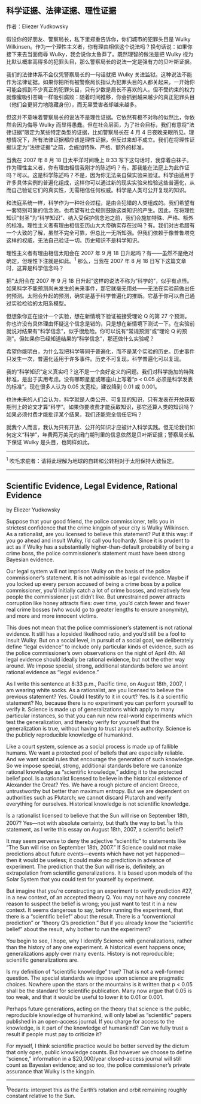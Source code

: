 ## 科学证据、法律证据、理性证据

作者：Eliezer Yudkowsky

假设你的好朋友、警察局长，私下里郑重告诉你，你们城市的犯罪头目是 Wulky Wilkinsen。作为一个理性主义者，你有理由相信这个说法吗？换句话说：如果你接下来去当面侮辱 Wulky，我会说你太鲁莽了。既然理智的做法是把 Wulky 视为比默认概率高得多的犯罪头目，那么警察局长的说法一定是强有力的贝叶斯证据。

我们的法律体系不会仅凭警察局长的一句话就把 Wulky 关进监狱。这种说法不能作为法律证据。如果你把所有被警察局长指认为犯罪头目的人都关起来，一开始你可能会抓到不少真正的犯罪头目，只有少数是局长不喜欢的人。但不受约束的权力就像蜜吸引苍蝇一样吸引腐败：随着时间推移，你会抓到越来越少的真正犯罪头目（他们会更努力地隐藏身份），而无辜受害者却越来越多。

但这并不意味着警察局长的说法不是理性证据。它依然有极不对称的似然比，你依然会因为侮辱 Wulky 而显得愚蠢。但在社会层面，为了社会目标，我们有意将“法律证据”限定为某些特定类型的证据，比如警察局长在 4 月 4 日夜晚亲眼所见。理想情况下，所有法律证据都应该是理性证据，但反过来却不成立。我们在将理性证据认定为“法律证据”之前，会施加特殊、严格、额外的标准。

当我在 2007 年 8 月 18 日太平洋时间晚上 8:33 写下这句话时，我穿着白袜子。作为理性主义者，你有理由相信我刚才的陈述吗？有。那我能在法庭上为此作证吗？可以。这是科学陈述吗？不是，因为你无法亲自做实验来验证。科学由适用于许多具体实例的普遍化组成，这样你可以通过新的现实实验来检验这些普遍化，从而自己验证它们的真实性，无需相信任何权威。科学是人类可公开复现的知识。

和法庭系统一样，科学作为一种社会过程，是由会犯错的人类组成的。我们希望有一套特别可靠的信念池，也希望有社会规则鼓励这类知识的产生。因此，在将理性知识“封圣”为“科学知识”、纳入受保护信念池之前，我们会施加特殊、严格、额外的标准。理性主义者有理由相信亚历山大大帝确实存在过吗？有。我们对古希腊有一个大致的了解，虽然不完全可靠，但总比一无所知强。但我们依赖于像普鲁塔克这样的权威，无法自己验证一切。历史知识不是科学知识。

理性主义者有理由相信太阳会在 2007 年 9 月 18 日升起吗？有——虽然不是绝对确定，但理性下注就是如此。<sup>1</sup> 那么，当我在 2007 年 8 月 18 日写下这篇文章时，这算是科学信念吗？

把“太阳会在 2007 年 9 月 18 日升起”这样的说法不称为“科学的”，似乎有点怪。如果科学不能预测尚未发生的未来事件，那它就毫无用处——无法在实验前做出任何预测。太阳会升起的预测，确实是基于科学普遍化的推断。它基于你可以自己通过实验检验的太阳系模型。

但想象你正在设计一个实验，想在新情境下验证被接受理论 Q 的第 27 个预测。你也许没有具体理由怀疑这个信念是错的，只是想在新情境下测试一下。在实验前就说对结果有“科学信念”，似乎很危险。你可以说有“常规预测”或“理论 Q 的预测”。但如果你已经知道结果的“科学信念”，那还做什么实验呢？

希望你能明白，为什么我把科学等同于普遍化，而不是某个实验的历史。历史事件只发生一次，普遍化适用于许多事件。历史不可复现，科学普遍化可以复现。

我的“科学知识”定义真实吗？这不是一个良好定义的问题。我们对科学施加的特殊标准，是出于实用考虑。没有哪颗星星或哪座山上写着“p < 0.05 必须是科学发表的标准”。现在很多人认为 0.05 太宽松，建议降到 0.01 或 0.001。

也许未来的人们会认为，科学就是人类公开、可复现的知识，只有发表在开放获取期刊上的论文才算“科学”。如果你要收费才能获取知识，那它还算人类的知识吗？如果必须付费才能批评某个结果，我们还能完全信任它吗？

就我个人而言，我认为只有开放、公开的知识才应被计入科学实践。但无论我们如何定义“科学”，年费两万美元的闭门期刊里的信息依然是贝叶斯证据；警察局长私下保证 Wulky 是头目，也同样如此。

---

<sup>1</sup> 吹毛求疵者：请将此理解为地球的自转和公转相对于太阳保持大致恒定。

---

## Scientific Evidence, Legal Evidence, Rational Evidence

by Eliezer Yudkowsky

Suppose that your good friend, the police commissioner, tells you in strictest confidence that the crime kingpin of your city is Wulky Wilkinsen. As a rationalist, are you licensed to believe this statement? Put it this way: if you go ahead and insult Wulky, I’d call you foolhardy. Since it is prudent to act as if Wulky has a substantially higher-than-default probability of being a crime boss, the police commissioner’s statement must have been strong Bayesian evidence.

Our legal system will not imprison Wulky on the basis of the police commissioner’s statement. It is not admissible as legal evidence. Maybe if you locked up every person accused of being a crime boss by a police commissioner, you’d initially catch a lot of crime bosses, and relatively few people the commissioner just didn’t like. But unrestrained power attracts corruption like honey attracts flies: over time, you’d catch fewer and fewer real crime bosses (who would go to greater lengths to ensure anonymity), and more and more innocent victims.

This does not mean that the police commissioner’s statement is not rational evidence. It still has a lopsided likelihood ratio, and you’d still be a fool to insult Wulky. But on a social level, in pursuit of a social goal, we deliberately define “legal evidence” to include only particular kinds of evidence, such as the police commissioner’s own observations on the night of April 4th. All legal evidence should ideally be rational evidence, but not the other way around. We impose special, strong, additional standards before we anoint rational evidence as “legal evidence.”

As I write this sentence at 8:33 p.m., Pacific time, on August 18th, 2007, I am wearing white socks. As a rationalist, are you licensed to believe the previous statement? Yes. Could I testify to it in court? Yes. Is it a scientific statement? No, because there is no experiment you can perform yourself to verify it. Science is made up of generalizations which apply to many particular instances, so that you can run new real-world experiments which test the generalization, and thereby verify for yourself that the generalization is true, without having to trust anyone’s authority. Science is the publicly reproducible knowledge of humankind.

Like a court system, science as a social process is made up of fallible humans. We want a protected pool of beliefs that are especially reliable. And we want social rules that encourage the generation of such knowledge. So we impose special, strong, additional standards before we canonize rational knowledge as “scientific knowledge,” adding it to the protected belief pool. Is a rationalist licensed to believe in the historical existence of Alexander the Great? Yes. We have a rough picture of ancient Greece, untrustworthy but better than maximum entropy. But we are dependent on authorities such as Plutarch; we cannot discard Plutarch and verify everything for ourselves. Historical knowledge is not scientific knowledge.

Is a rationalist licensed to believe that the Sun will rise on September 18th, 2007? Yes—not with absolute certainty, but that’s the way to bet.<sup>1</sup>Is this statement, as I write this essay on August 18th, 2007, a scientific belief?

It may seem perverse to deny the adjective “scientific” to statements like “The Sun will rise on September 18th, 2007.” If Science could not make predictions about future events—events which have not yet happened—then it would be useless; it could make no prediction in advance of experiment. The prediction that the Sun will rise is, definitely, an extrapolation from scientific generalizations. It is based upon models of the Solar System that you could test for yourself by experiment.

But imagine that you’re constructing an experiment to verify prediction #27, in a new context, of an accepted theory Q. You may not have any concrete reason to suspect the belief is wrong; you just want to test it in a new context. It seems dangerous to say, before running the experiment, that there is a “scientific belief” about the result. There is a “conventional prediction” or “theory Q’s prediction.” But if you already know the “scientific belief” about the result, why bother to run the experiment?

You begin to see, I hope, why I identify Science with generalizations, rather than the history of any one experiment. A historical event happens once; generalizations apply over many events. History is not reproducible; scientific generalizations are.

Is my definition of “scientific knowledge” true? That is not a well-formed question. The special standards we impose upon science are pragmatic choices. Nowhere upon the stars or the mountains is it written that p < 0.05 shall be the standard for scientific publication. Many now argue that 0.05 is too weak, and that it would be useful to lower it to 0.01 or 0.001.

Perhaps future generations, acting on the theory that science is the public, reproducible knowledge of humankind, will only label as “scientific” papers published in an open-access journal. If you charge for access to the knowledge, is it part of the knowledge of humankind? Can we fully trust a result if people must pay to criticize it?

For myself, I think scientific practice would be better served by the dictum that only open, public knowledge counts. But however we choose to define “science,” information in a $20,000/year closed-access journal will still count as Bayesian evidence; and so too, the police commissioner’s private assurance that Wulky is the kingpin.

---

<sup>1</sup>Pedants: interpret this as the Earth’s rotation and orbit remaining roughly constant relative to the Sun.